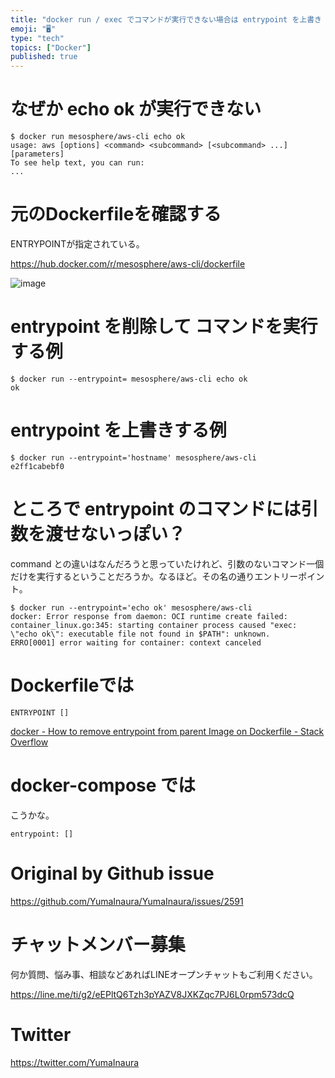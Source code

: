 ```yaml
---
title: "docker run / exec でコマンドが実行できない場合は entrypoint を上書き or 削除してみる  ( #docker"
emoji: "🖥"
type: "tech"
topics: ["Docker"]
published: true
---
```


# なぜか echo ok が実行できない


```
$ docker run mesosphere/aws-cli echo ok
usage: aws [options] <command> <subcommand> [<subcommand> ...] [parameters]
To see help text, you can run:
...
```

# 元のDockerfileを確認する

ENTRYPOINTが指定されている。

https://hub.docker.com/r/mesosphere/aws-cli/dockerfile

![image](https://user-images.githubusercontent.com/13635059/66723521-0846cf80-ee55-11e9-8046-1265357bce1f.png)

# entrypoint を削除して コマンドを実行する例

```
$ docker run --entrypoint= mesosphere/aws-cli echo ok
ok
```

# entrypoint を上書きする例

```
$ docker run --entrypoint='hostname' mesosphere/aws-cli
e2ff1cabebf0
```

# ところで entrypoint のコマンドには引数を渡せないっぽい？

command との違いはなんだろうと思っていたけれど、引数のないコマンド一個だけを実行するということだろうか。なるほど。その名の通りエントリーポイント。

```
$ docker run --entrypoint='echo ok' mesosphere/aws-cli
docker: Error response from daemon: OCI runtime create failed: container_linux.go:345: starting container process caused "exec: \"echo ok\": executable file not found in $PATH": unknown.
ERRO[0001] error waiting for container: context canceled
```

# Dockerfileでは

```
ENTRYPOINT []
```

[docker - How to remove entrypoint from parent Image on Dockerfile - Stack Overflow](https://stackoverflow.com/questions/40122152/how-to-remove-entrypoint-from-parent-image-on-dockerfile/40122359)

# docker-compose では

こうかな。

```
entrypoint: []
```

# Original by Github issue

https://github.com/YumaInaura/YumaInaura/issues/2591








<!-- Update From Qiita API -->

# チャットメンバー募集


何か質問、悩み事、相談などあればLINEオープンチャットもご利用ください。

https://line.me/ti/g2/eEPltQ6Tzh3pYAZV8JXKZqc7PJ6L0rpm573dcQ





# Twitter


https://twitter.com/YumaInaura


<!-- Update From Qiita API -->


